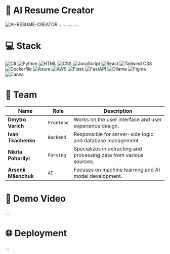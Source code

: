 # 📝 AI Resume Creator

![AI-RESUME-CREATOR](https://github.com/user-attachments/assets/22922ad6-a2c4-4f16-9409-380ba0dbcef1)
.....
.....
....

# 💻 Stack 
![C#](https://img.shields.io/badge/C%23-239120?style=for-the-badge&logo=csharp&logoColor=white)
![Python](https://img.shields.io/badge/Python-3776AB?style=for-the-badge&logo=python&logoColor=white)
![HTML](https://img.shields.io/badge/HTML-E34F26?style=for-the-badge&logo=html5&logoColor=white)
![CSS](https://img.shields.io/badge/CSS-1572B6?style=for-the-badge&logo=css3&logoColor=white)
![JavaScript](https://img.shields.io/badge/JavaScript-F7DF1E?style=for-the-badge&logo=javascript&logoColor=black)
![React](https://img.shields.io/badge/React-20232A?style=for-the-badge&logo=react&logoColor=61DAFB) 
![Tailwind CSS](https://img.shields.io/badge/Tailwind_CSS-38B2AC?style=for-the-badge&logo=tailwindcss&logoColor=white)
![Dockerfile](https://img.shields.io/badge/Dockerfile-2496ED?style=for-the-badge&logo=docker&logoColor=white)
![Azure](https://img.shields.io/badge/Azure-0088D4?style=for-the-badge&logo=azure&logoColor=white)
![AWS](https://img.shields.io/badge/AWS-232F3E?style=for-the-badge&logo=amazon-aws&logoColor=white)
![Flask](https://img.shields.io/badge/Flask-000000?style=for-the-badge&logo=flask&logoColor=white)
![FastAPI](https://img.shields.io/badge/FastAPI-009688?style=for-the-badge&logo=fastapi&logoColor=white)
![Ollama](https://img.shields.io/badge/Ollama-000000?style=for-the-badge&logo=ollama&logoColor=white)
![Figma](https://img.shields.io/badge/Figma-000000?style=for-the-badge&logo=figma&logoColor=white)
![Canva](https://img.shields.io/badge/Canva-00C4CC?style=for-the-badge&logo=canva&logoColor=white)

# 👥 Team
| Name                  | Role      | Description                  |
|-----------------------|-----------|------------------------------|
| **Dmytro Varich**         | `Frontend`  | Works on the user interface and user experience design. |
| **Ivan Tkachenko**        | `Backend`   | Responsible for server-side logic and database management. |
| **Nikita Pohorilyi**      | `Parsing`   | Specializes in extracting and processing data from various sources. |
| **Arsenii Milenchuk**     | `AI`        | Focuses on machine learning and AI model development. |


# 🎥 Demo Video
...

# 🌐 Deployment
...
